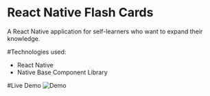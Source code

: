 # React Native Flash Cards
A React Native application for self-learners who want to expand their knowledge.

#Technologies used: 
 - React Native
 - Native Base Component Library
 
 #Live Demo
 ![Demo](https://user-images.githubusercontent.com/42357176/50925911-9962c300-144b-11e9-892b-1c0412c52234.gif)

